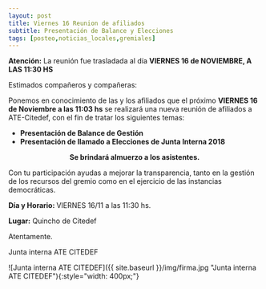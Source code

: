 ```yaml
---
layout: post
title: Viernes 16 Reunion de afiliados
subtitle: Presentación de Balance y Elecciones
tags: [posteo,noticias_locales,gremiales]
---
```


<div class="alert alert-danger" role="alert">
<strong>Atención:</strong> La reunión fue trasladada al día <strong>VIERNES 16 de NOVIEMBRE, A LAS 11:30 HS</STRONG>
</div>

Estimados compañeros y compañeras:

Ponemos en conocimiento de las y los afiliados que el próximo
**VIERNES 16 de Noviembre a las 11:03 hs** se realizará una nueva reunión
de afiliados a ATE-Citedef, con el fin de tratar los siguientes temas:

  - **Presentación de Balance de Gestión**
  - **Presentación de llamado a Elecciones de Junta Interna 2018**

<div class="alert alert-danger" role="alert">
<center><strong>Se brindará almuerzo a los asistentes.</strong></center>
</div>

Con tu participación ayudas a mejorar la transparencia, tanto en la gestión de los recursos del gremio como en el ejercicio de las instancias democráticas.


<div class="alert alert-info" role="alert">
<p><strong>Día y Horario: </strong> VIERNES 16/11 a las 11:30 hs.</p>
<p><strong>Lugar:</strong> Quincho de Citedef</p>
</div>

Atentamente.

Junta interna ATE CITEDEF

![Junta interna ATE CITEDEF]({{ site.baseurl }}/img/firma.jpg "Junta interna ATE CITEDEF"){:style="width: 400px;"}
